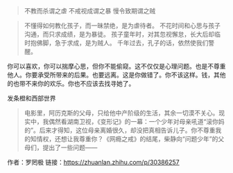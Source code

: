 
>不教而杀谓之虐 不戒视成谓之暴 慢令致期谓之贼

>不懂得如何教化孩子，而一昧禁绝，是为虐待者。
>不花时间和心思与孩子沟通，而只求成绩，是为暴徒。
>孩子童年时，对其忽视懈怠，长大后却临时抱佛脚，急于求成，是为贼人。
>千年过去，孔子的话，依然使我们警醒。

你可以喜欢，你可以揣摩心思，但你不能偷窥。这不仅仅是心理问题。也是不尊重他人。你要承受所带来的后果。也要远离。这是你做错了。你不该这样。钱，其他的也带不来你的欢乐。你也不应该去找寻她了。

发条橙和西部世界

>电影里，阿历克斯的父母，只给他中产阶级的生活，其余一切漠不关心。现实中，我偶然看湖南卫视，《变形记》的一幕：一个少年对母亲吼道“滚你妈的”。后来才得知，这位母亲离婚很久，却没把真相告诉儿子。你不尊重我的知情权，还想让我尊重你？《网瘾之戒》的结尾，柴静向“问题少年”的父母们，提出了一些问题——

作者：罗罔极
链接：https://zhuanlan.zhihu.com/p/30386257
